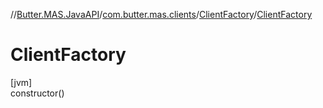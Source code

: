 //[Butter.MAS.JavaAPI](../../../index.md)/[com.butter.mas.clients](../index.md)/[ClientFactory](index.md)/[ClientFactory](-client-factory.md)

# ClientFactory

[jvm]\
constructor()